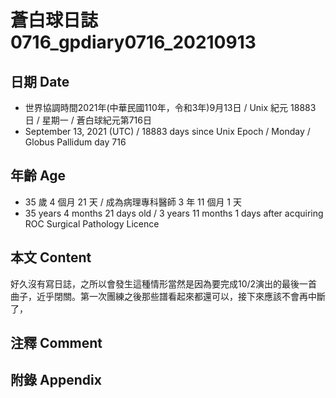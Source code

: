 [_metadata_:encoding]: - "utf-8"
[_metadata_:language]: - "zh-Hant-TW"
[_metadata_:fileformat]: - "markdown"
[_metadata_:MIME_type]: - "text/plain"
[_metadata_:markdown_version]: - "commonmark version 0.30"
[_metadata_:markdown_spec]: - "https://spec.commonmark.org/0.30/"

# 蒼白球日誌0716_gpdiary0716_20210913 #

## 日期 Date ##

* 世界協調時間2021年(中華民國110年，令和3年)9月13日 / Unix 紀元 18883 日 / 星期一 / 蒼白球紀元第716日
* September 13, 2021 (UTC) / 18883 days since Unix Epoch / Monday / Globus Pallidum day 716

## 年齡 Age ##

* 35 歲 4 個月 21 天 / 成為病理專科醫師 3 年 11 個月 1 天
* 35 years 4 months 21 days old / 3 years 11 months 1 days after acquiring ROC Surgical Pathology Licence

## 本文 Content ##

好久沒有寫日誌，之所以會發生這種情形當然是因為要完成10/2演出的最後一首曲子，近乎閉關。第一次團練之後那些譜看起來都還可以，接下來應該不會再中斷了，

## 注釋 Comment ##

## 附錄 Appendix ##

